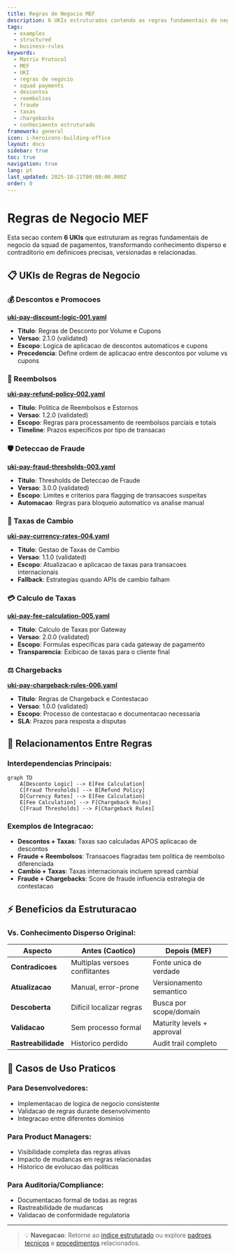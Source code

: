 ```yaml
---
title: Regras de Negocio MEF
description: 6 UKIs estruturados contendo as regras fundamentais de negocio da squad de pagamentos, demonstrando como o MEF organiza conhecimento critico
tags:
  - examples
  - structured
  - business-rules
keywords:
  - Matrix Protocol
  - MEF
  - UKI
  - regras de negócio
  - squad payments
  - descontos
  - reembolsos
  - fraude
  - taxas
  - chargebacks
  - conhecimento estruturado
framework: general
icon: i-heroicons-building-office
layout: docs
sidebar: true
toc: true
navigation: true
lang: pt
last_updated: 2025-10-21T00:00:00.000Z
order: 0
---
```

# Regras de Negocio MEF

Esta secao contem **6 UKIs** que estruturam as regras fundamentais de negocio da squad de pagamentos, transformando conhecimento disperso e contraditorio em definicoes precisas, versionadas e relacionadas.

## 📋 UKIs de Regras de Negocio

### 💰 Descontos e Promocoes
**[uki-pay-discount-logic-001.yaml](uki-pay-discount-logic-001)**
- **Titulo**: Regras de Desconto por Volume e Cupons
- **Versao**: 2.1.0 (validated)
- **Escopo**: Logica de aplicacao de descontos automaticos e cupons
- **Precedencia**: Define ordem de aplicacao entre descontos por volume vs cupons

### 🔄 Reembolsos
**[uki-pay-refund-policy-002.yaml](uki-pay-refund-policy-002)**
- **Titulo**: Politica de Reembolsos e Estornos
- **Versao**: 1.2.0 (validated)
- **Escopo**: Regras para processamento de reembolsos parciais e totais
- **Timeline**: Prazos especificos por tipo de transacao

### 🛡️ Deteccao de Fraude
**[uki-pay-fraud-thresholds-003.yaml](uki-pay-fraud-thresholds-003)**
- **Titulo**: Thresholds de Deteccao de Fraude
- **Versao**: 3.0.0 (validated)
- **Escopo**: Limites e criterios para flagging de transacoes suspeitas
- **Automacao**: Regras para bloqueio automatico vs analise manual

### 💱 Taxas de Cambio
**[uki-pay-currency-rates-004.yaml](uki-pay-currency-rates-004)**
- **Titulo**: Gestao de Taxas de Cambio
- **Versao**: 1.1.0 (validated)
- **Escopo**: Atualizacao e aplicacao de taxas para transacoes internacionais
- **Fallback**: Estrategias quando APIs de cambio falham

### 💳 Calculo de Taxas
**[uki-pay-fee-calculation-005.yaml](uki-pay-fee-calculation-005)**
- **Titulo**: Calculo de Taxas por Gateway
- **Versao**: 2.0.0 (validated)
- **Escopo**: Formulas especificas para cada gateway de pagamento
- **Transparencia**: Exibicao de taxas para o cliente final

### ⚖️ Chargebacks
**[uki-pay-chargeback-rules-006.yaml](uki-pay-chargeback-rules-006)**
- **Titulo**: Regras de Chargeback e Contestacao
- **Versao**: 1.0.0 (validated)
- **Escopo**: Processo de contestacao e documentacao necessaria
- **SLA**: Prazos para resposta a disputas

## 🔗 Relacionamentos Entre Regras

### Interdependencias Principais:
```mermaid
graph TD
    A[Desconto Logic] --> E[Fee Calculation]
    C[Fraud Thresholds] --> B[Refund Policy]
    D[Currency Rates] --> E[Fee Calculation]
    E[Fee Calculation] --> F[Chargeback Rules]
    C[Fraud Thresholds] --> F[Chargeback Rules]
```

### Exemplos de Integracao:
- **Descontos + Taxas**: Taxas sao calculadas APOS aplicacao de descontos
- **Fraude + Reembolsos**: Transacoes flagradas tem politica de reembolso diferenciada
- **Cambio + Taxas**: Taxas internacionais incluem spread cambial
- **Fraude + Chargebacks**: Score de fraude influencia estrategia de contestacao

## ⚡ Beneficios da Estruturacao

### Vs. Conhecimento Disperso Original:
| Aspecto | Antes (Caotico) | Depois (MEF) |
|---------|----------------|--------------|
| **Contradicoes** | Multiplas versoes conflitantes | Fonte unica de verdade |
| **Atualizacao** | Manual, error-prone | Versionamento semantico |
| **Descoberta** | Dificil localizar regras | Busca por scope/domain |
| **Validacao** | Sem processo formal | Maturity levels + approval |
| **Rastreabilidade** | Historico perdido | Audit trail completo |

## 🎯 Casos de Uso Praticos

### Para Desenvolvedores:
- Implementacao de logica de negocio consistente
- Validacao de regras durante desenvolvimento
- Integracao entre diferentes dominios

### Para Product Managers:
- Visibilidade completa das regras ativas
- Impacto de mudancas em regras relacionadas
- Historico de evolucao das politicas

### Para Auditoria/Compliance:
- Documentacao formal de todas as regras
- Rastreabilidade de mudancas
- Validacao de conformidade regulatoria

---

> 💡 **Navegacao**: Retorne ao [indice estruturado](../) ou explore [padroes tecnicos](../technical-patterns) e [procedimentos](../procedures) relacionados.